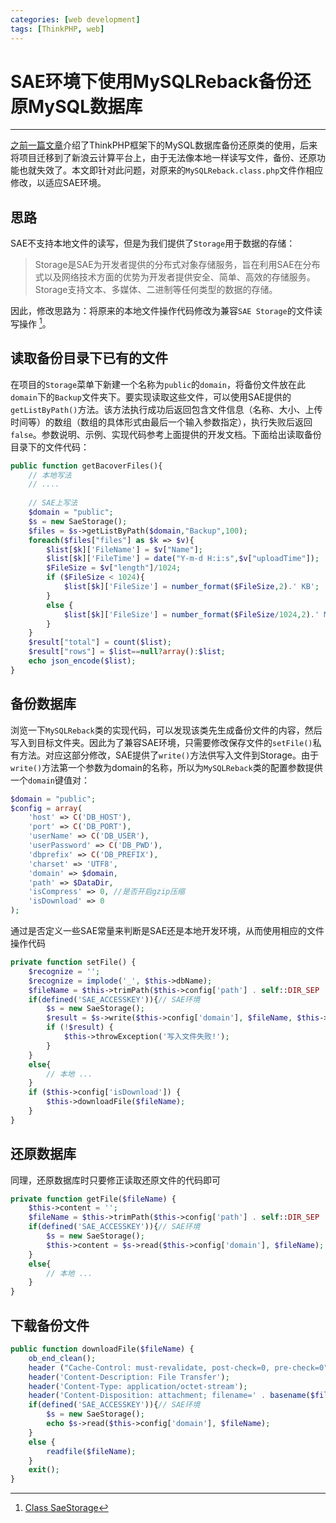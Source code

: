 ```yaml
---
categories: [web development]
tags: [ThinkPHP, web]
---
```


# SAE环境下使用MySQLReback备份还原MySQL数据库


---

[之前一篇文章](2013-10-19-ThinkPHP框架下MySQL数据库备份还原类.md)介绍了ThinkPHP框架下的MySQL数据库备份还原类的使用，后来将项目迁移到了新浪云计算平台上，由于无法像本地一样读写文件，备份、还原功能也就失效了。本文即针对此问题，对原来的`MySQLReback.class.php`文件作相应修改，以适应SAE环境。

## 思路

SAE不支持本地文件的读写，但是为我们提供了`Storage`用于数据的存储：

> Storage是SAE为开发者提供的分布式对象存储服务，旨在利用SAE在分布式以及网络技术方面的优势为开发者提供安全、简单、高效的存储服务。Storage支持文本、多媒体、二进制等任何类型的数据的存储。
 
因此，修改思路为：将原来的本地文件操作代码修改为兼容`SAE Storage`的文件读写操作 [^1]。



## 读取备份目录下已有的文件

在项目的`Storage`菜单下新建一个名称为`public`的`domain`，将备份文件放在此`domain`下的`Backup`文件夹下。要实现读取这些文件，可以使用SAE提供的`getListByPath()`方法。该方法执行成功后返回包含文件信息（名称、大小、上传时间等）的数组（数组的具体形式由最后一个输入参数指定），执行失败后返回`false`。参数说明、示例、实现代码参考上面提供的开发文档。下面给出读取备份目录下的文件代码：

```php
public function getBacoverFiles(){        
    // 本地写法
    // ....
 
    // SAE上写法
    $domain = "public";
    $s = new SaeStorage();
    $files = $s->getListByPath($domain,"Backup",100);
    foreach($files["files"] as $k => $v){
        $list[$k]['FileName'] = $v["Name"];
        $list[$k]['FileTime'] = date("Y-m-d H:i:s",$v["uploadTime"]);
        $FileSize = $v["length"]/1024;
        if ($FileSize < 1024){
            $list[$k]['FileSize'] = number_format($FileSize,2).' KB';
        }
        else {
            $list[$k]['FileSize'] = number_format($FileSize/1024,2).' MB';
        }
    }
    $result["total"] = count($list);
    $result["rows"] = $list==null?array():$list;
    echo json_encode($list);
}
```

## 备份数据库

浏览一下`MySQLReback`类的实现代码，可以发现该类先生成备份文件的内容，然后写入到目标文件夹。因此为了兼容SAE环境，只需要修改保存文件的`setFile()`私有方法。对应这部分修改，SAE提供了`write()`方法供写入文件到Storage。由于`write()`方法第一个参数为domain的名称，所以为`MySQLReback`类的配置参数提供一个`domain`键值对：

```php
$domain = "public";
$config = array(
    'host' => C('DB_HOST'),
    'port' => C('DB_PORT'),
    'userName' => C('DB_USER'),
    'userPassword' => C('DB_PWD'),
    'dbprefix' => C('DB_PREFIX'),
    'charset' => 'UTF8',
    'domain' => $domain,
    'path' => $DataDir,
    'isCompress' => 0, //是否开启gzip压缩
    'isDownload' => 0  
);
```

通过是否定义一些SAE常量来判断是SAE还是本地开发环境，从而使用相应的文件操作代码

```php
private function setFile() {
    $recognize = '';
    $recognize = implode('_', $this->dbName);
    $fileName = $this->trimPath($this->config['path'] . self::DIR_SEP . $recognize.'_'.date('YmdHis') . '_' . mt_rand(100000000,999999999) .'.sql');        
    if(defined('SAE_ACCESSKEY')){// SAE环境
        $s = new SaeStorage();
        $result = $s->write($this->config['domain'], $fileName, $this->content);
        if (!$result) {
            $this->throwException('写入文件失败!');
        }
    }
    else{  
        // 本地 ...    
    }            
    if ($this->config['isDownload']) {
        $this->downloadFile($fileName);
    }
}
```

## 还原数据库

同理，还原数据库时只要修正读取还原文件的代码即可

```php
private function getFile($fileName) {
    $this->content = '';
    $fileName = $this->trimPath($this->config['path'] . self::DIR_SEP .$fileName);
    if(defined('SAE_ACCESSKEY')){// SAE环境
        $s = new SaeStorage();
        $this->content = $s->read($this->config['domain'], $fileName);
    }
    else{
        // 本地 ...
    }            
}
```

## 下载备份文件

```php
public function downloadFile($fileName) {
    ob_end_clean();
    header ("Cache-Control: must-revalidate, post-check=0, pre-check=0");
    header('Content-Description: File Transfer');
    header('Content-Type: application/octet-stream');
    header('Content-Disposition: attachment; filename=' . basename($fileName));
    if(defined('SAE_ACCESSKEY')){// SAE环境
        $s = new SaeStorage();
        echo $s->read($this->config['domain'], $fileName);
    }
    else {
        readfile($fileName);
    }
    exit();
}
```


[^1]: [Class SaeStorage](http://apidoc.sinaapp.com/class-SaeStorage.html)